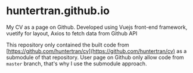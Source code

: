 # huntertran.github.io
My CV as a page on Github. Developed using Vuejs front-end framework, vuetify for layout, Axios to fetch data from Github API

This repository only contained the built code from [https://github.com/huntertran/cv](https://github.com/huntertran/cv) as a submodule of that repository. User page on Github only allow code from `master` branch, that's why I use the submodule approach.
